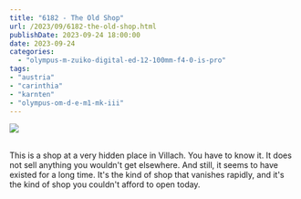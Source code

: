 ```yaml
---
title: "6182 - The Old Shop"
url: /2023/09/6182-the-old-shop.html
publishDate: 2023-09-24 18:00:00
date: 2023-09-24
categories:
  - "olympus-m-zuiko-digital-ed-12-100mm-f4-0-is-pro"
tags:
- "austria"
- "carinthia"
- "karnten"
- "olympus-om-d-e-m1-mk-iii"
---
```

<div class="container">
<div class="center"><a target="_blank" href="https://d25zfm9zpd7gm5.cloudfront.net/1200x1200/2020/20200522_135919_lr.jpg"><img class="webfeedsFeaturedVisual" src="https://d25zfm9zpd7gm5.cloudfront.net/0600x0600/2020/20200522_135919_lr.jpg" /></a></div>
</div>
<br />

This is a shop at a very hidden place in Villach. You have
to know it. It does not sell anything you wouldn't get
elsewhere. And still, it seems to have existed for a long
time. It's the kind of shop that vanishes rapidly, and it's
the kind of shop you couldn't afford to open today.
